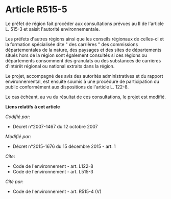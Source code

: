 # Article R515-5

Le préfet de région fait procéder aux consultations prévues au II de l'article L. 515-3 et saisit l'autorité
environnementale. 

Les préfets d'autres régions ainsi que les conseils régionaux de celles-ci et la formation spécialisée dite " des carrières "
des commissions départementales de la nature, des paysages et des sites de départements situés hors de la région sont
également consultés si ces régions ou départements consomment des granulats ou des substances de carrières d'intérêt régional
ou national extraits dans la région. 

Le projet, accompagné des avis des autorités administratives et du rapport environnemental, est ensuite soumis à une
procédure de participation du public conformément aux dispositions de l'article L. 122-8. 

Le cas échéant, au vu du résultat de ces consultations, le projet est modifié.

**Liens relatifs à cet article**

_Codifié par_:

  - Décret n°2007-1467 du 12 octobre 2007

_Modifié par_:

  - Décret n°2015-1676 du 15 décembre 2015 - art. 1

_Cite_:

  - Code de l'environnement - art. L122-8
  - Code de l'environnement - art. L515-3

_Cité par_:

  - Code de l'environnement - art. R515-4 (V)
